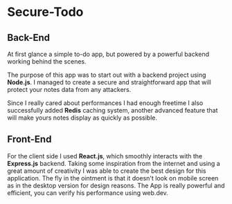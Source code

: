 # Secure-Todo

## Back-End
At first glance a simple to-do app, but powered by a powerful backend working behind the scenes.

The purpose of this app was to start out with a backend project using <b>Node.js</b>.
I managed to create a secure and straightforward app that will protect your notes data from any attackers.

Since I really cared about performances I had enough freetime I also successfully added <b>Redis</b> caching system, another advanced feature that will make yours notes display as quickly as possible. 

## Front-End
For the client side I used <b>React.js</b>, which smoothly interacts with the <b>Express.js</b> backend. Taking some inspiration from the internet and using a great amount of creativity I was able to create the best design for this application. The fly in the ointment is that it doesn't look on mobile screen as in the desktop version for design reasons. 
The App is really powerful and efficient, you can verify his performance using  web.dev.
